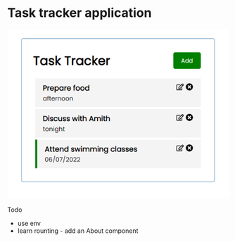 # Task tracker application
![](images/TodoApp.png?raw=true "LandingPage")

Todo
- use env
- learn rounting - add an About component